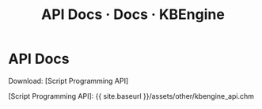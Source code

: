 ﻿---
layout: docs
title: API Docs · Docs · KBEngine
tab: docs
docsitem: api-script-programming
---

API Docs
====================

Download: 
[Script Programming API]



[Script Programming API]: {{ site.baseurl }}/assets/other/kbengine_api.chm